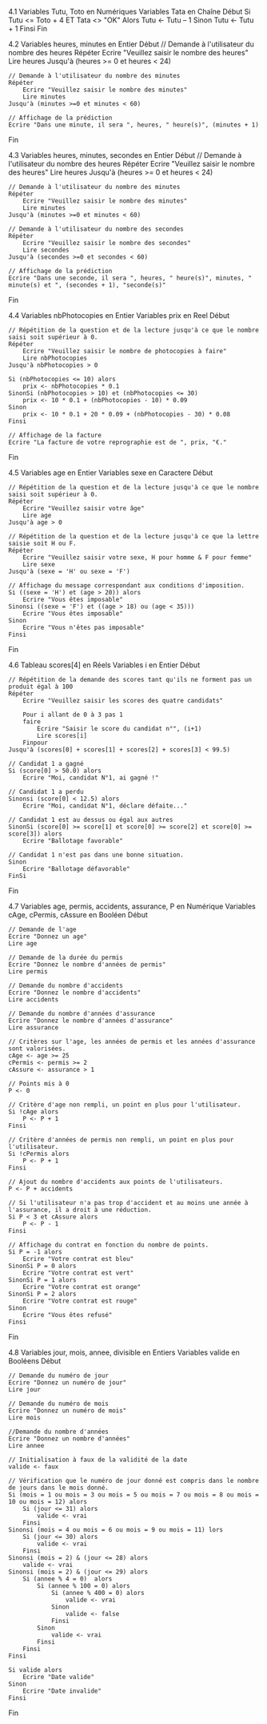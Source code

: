 4.1
Variables Tutu, Toto en Numériques
Variables Tata en Chaîne
Début
    Si Tutu <= Toto + 4 ET Tata <> "OK" Alors
        Tutu ← Tutu – 1
    Sinon
        Tutu ← Tutu + 1
    Finsi
Fin

4.2
Variables heures, minutes en Entier
Début
    // Demande à l'utilisateur du nombre des heures
    Répéter
        Ecrire "Veuillez saisir le nombre des heures"
        Lire heures
    Jusqu'à (heures >= 0 et heures < 24)

    // Demande à l'utilisateur du nombre des minutes
    Répéter
        Ecrire "Veuillez saisir le nombre des minutes"
        Lire minutes
    Jusqu'à (minutes >=0 et minutes < 60)

    // Affichage de la prédiction
    Ecrire "Dans une minute, il sera ", heures, " heure(s)", (minutes + 1)
Fin

4.3
Variables heures, minutes, secondes en Entier
Début
    // Demande à l'utilisateur du nombre des heures
    Répéter
        Ecrire "Veuillez saisir le nombre des heures"
        Lire heures
    Jusqu'à (heures >= 0 et heures < 24)

    // Demande à l'utilisateur du nombre des minutes
    Répéter
        Ecrire "Veuillez saisir le nombre des minutes"
        Lire minutes
    Jusqu'à (minutes >=0 et minutes < 60)

    // Demande à l'utilisateur du nombre des secondes
    Répéter
        Ecrire "Veuillez saisir le nombre des secondes"
        Lire secondes
    Jusqu'à (secondes >=0 et secondes < 60)

    // Affichage de la prédiction
    Ecrire "Dans une seconde, il sera ", heures, " heure(s)", minutes, " minute(s) et ", (secondes + 1), "seconde(s)"
Fin

4.4
Variables nbPhotocopies en Entier
Variables prix en Reel
Début
    
    // Répétition de la question et de la lecture jusqu'à ce que le nombre saisi soit supérieur à 0.
    Répéter
        Ecrire "Veuillez saisir le nombre de photocopies à faire"
        Lire nbPhotocopies
    Jusqu'à nbPhotocopies > 0

    Si (nbPhotocopies <= 10) alors
        prix <- nbPhotocopies * 0.1
    SinonSi (nbPhotocopies > 10) et (nbPhotocopies <= 30)
        prix <- 10 * 0.1 + (nbPhotocopies - 10) * 0.09
    Sinon
        prix <- 10 * 0.1 + 20 * 0.09 + (nbPhotocopies - 30) * 0.08
    Finsi

    // Affichage de la facture
    Ecrire "La facture de votre reprographie est de ", prix, "€."
Fin

4.5
Variables age en Entier
Variables sexe en Caractere
Début
    
    // Répétition de la question et de la lecture jusqu'à ce que le nombre saisi soit supérieur à 0.
    Répéter
        Ecrire "Veuillez saisir votre âge"
        Lire age
    Jusqu'à age > 0

    // Répétition de la question et de la lecture jusqu'à ce que la lettre saisie soit H ou F.
    Répéter
        Ecrire "Veuillez saisir votre sexe, H pour homme & F pour femme"
        Lire sexe
    Jusqu'à (sexe = 'H' ou sexe = 'F')

    // Affichage du message correspondant aux conditions d'imposition.
    Si ((sexe = 'H') et (age > 20)) alors
        Ecrire "Vous êtes imposable"
    Sinonsi ((sexe = 'F') et ((age > 18) ou (age < 35)))
        Ecrire "Vous êtes imposable"
    Sinon
        Ecrire "Vous n'êtes pas imposable"
    Finsi
Fin

4.6
Tableau scores[4] en Réels
Variables i en Entier
Début
    
    // Répétition de la demande des scores tant qu'ils ne forment pas un produit égal à 100
    Répéter
        Ecrire "Veuillez saisir les scores des quatre candidats"
        
        Pour i allant de 0 à 3 pas 1
        faire
            Ecrire "Saisir le score du candidat n°", (i+1)
            Lire scores[i]
        Finpour
    Jusqu'à (scores[0] + scores[1] + scores[2] + scores[3] < 99.5)

    // Candidat 1 a gagné
    Si (score[0] > 50.0) alors
        Ecrire "Moi, candidat N°1, ai gagné !"

    // Candidat 1 a perdu
    Sinonsi (score[0] < 12.5) alors
        Ecrire "Moi, candidat N°1, déclare défaite..."

    // Candidat 1 est au dessus ou égal aux autres
    SinonSi (score[0] >= score[1] et score[0] >= score[2] et score[0] >= score[3]) alors
        Ecrire "Ballotage favorable"
    
    // Candidat 1 n'est pas dans une bonne situation.
    Sinon
        Ecrire "Ballotage défavorable"
    FinSi
Fin

4.7
Variables age, permis, accidents, assurance, P en Numérique
Variables cAge, cPermis, cAssure en Booléen
Début

    // Demande de l'age
    Ecrire "Donnez un age"
    Lire age

    // Demande de la durée du permis
    Ecrire "Donnez le nombre d'années de permis"
    Lire permis

    // Demande du nombre d'accidents
    Ecrire "Donnez le nombre d'accidents"
    Lire accidents

    // Demande du nombre d'années d'assurance
    Ecrire "Donnez le nombre d'années d'assurance"
    Lire assurance

    // Critères sur l'age, les années de permis et les années d'assurance sont valorisées.
    cAge <- age >= 25
    cPermis <- permis >= 2
    cAssure <- assurance > 1

    // Points mis à 0
    P <- 0

    // Critère d'age non rempli, un point en plus pour l'utilisateur.
    Si !cAge alors
        P <- P + 1
    Finsi

    // Critère d'années de permis non rempli, un point en plus pour l'utilisateur.
    Si !cPermis alors
        P <- P + 1
    Finsi

    // Ajout du nombre d'accidents aux points de l'utilisateurs.
    P <- P + accidents

    // Si l'utilisateur n'a pas trop d'accident et au moins une année à l'assurance, il a droit à une réduction.
    Si P < 3 et cAssure alors
        P <- P - 1
    Finsi

    // Affichage du contrat en fonction du nombre de points.
    Si P = -1 alors
        Ecrire "Votre contrat est bleu"
    SinonSi P = 0 alors
        Ecrire "Votre contrat est vert"
    SinonSi P = 1 alors
        Ecrire "Votre contrat est orange"
    SinonSi P = 2 alors
        Ecrire "Votre contrat est rouge"
    Sinon
        Ecrire "Vous êtes refusé"
    Finsi
Fin

4.8
Variables jour, mois, annee, divisible en Entiers
Variables valide en Booléens
Début

    // Demande du numéro de jour
    Ecrire "Donnez un numéro de jour"
    Lire jour

    // Demande du numéro de mois
    Ecrire "Donnez un numéro de mois"
    Lire mois

    //Demande du nombre d'années
    Ecrire "Donnez un nombre d'années"
    Lire annee

    // Initialisation à faux de la validité de la date
    valide <- faux

    // Vérification que le numéro de jour donné est compris dans le nombre de jours dans le mois donné.
    Si (mois = 1 ou mois = 3 ou mois = 5 ou mois = 7 ou mois = 8 ou mois = 10 ou mois = 12) alors
        Si (jour <= 31) alors
            valide <- vrai
        Finsi
    Sinonsi (mois = 4 ou mois = 6 ou mois = 9 ou mois = 11) lors
        Si (jour <= 30) alors
            valide <- vrai
        Finsi
    Sinonsi (mois = 2) & (jour <= 28) alors
        valide <- vrai
    Sinonsi (mois = 2) & (jour <= 29) alors
        Si (annee % 4 = 0)  alors
            Si (annee % 100 = 0) alors
                Si (annee % 400 = 0) alors
                    valide <- vrai
                Sinon
                    valide <- false
                Finsi
            Sinon
                valide <- vrai
            Finsi
        Finsi
    Finsi

    Si valide alors
        Ecrire "Date valide"
    Sinon
        Ecrire "Date invalide"
    Finsi

Fin